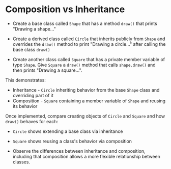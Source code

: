 # Composition vs Inheritance

* Create a base class called `Shape` that has a method `draw()` that prints "Drawing a shape..."

* Create a derived class called `Circle` that inherits publicly from `Shape` and overrides the `draw()` method to print "Drawing a circle..." after calling the base class `draw()`

* Create another class called `Square` that has a private member variable of type `Shape`. Give `Square` a `draw()` method that calls `shape.draw()` and then prints "Drawing a square...".

This demonstrates:

* Inheritance - `Circle` inheriting behavior from the base `Shape` class and overriding part of it
* Composition - `Square` containing a member variable of `Shape` and reusing its behavior

Once implemented, compare creating objects of `Circle` and `Square` and how `draw()` behaves for each:

* `Circle` shows extending a base class via inheritance
* `Square` shows reusing a class's behavior via composition

* Observe the differences between inheritance and composition, including that composition allows a more flexible relationship between classes.
